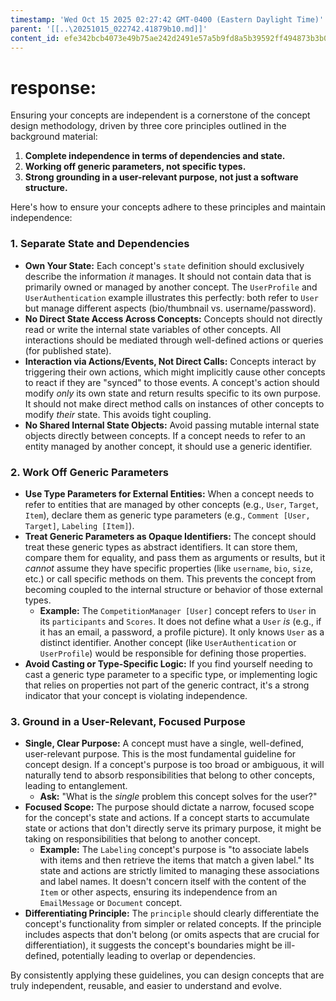 ```yaml
---
timestamp: 'Wed Oct 15 2025 02:27:42 GMT-0400 (Eastern Daylight Time)'
parent: '[[..\20251015_022742.41879b10.md]]'
content_id: efe342bcb4073e49b75ae242d2491e57a5b9fd8a5b39592ff494873b3b05825b
---
```


# response:

Ensuring your concepts are independent is a cornerstone of the concept design methodology, driven by three core principles outlined in the background material:

1. **Complete independence in terms of dependencies and state.**
2. **Working off generic parameters, not specific types.**
3. **Strong grounding in a user-relevant purpose, not just a software structure.**

Here's how to ensure your concepts adhere to these principles and maintain independence:

### 1. Separate State and Dependencies

* **Own Your State:** Each concept's `state` definition should exclusively describe the information *it* manages. It should not contain data that is primarily owned or managed by another concept. The `UserProfile` and `UserAuthentication` example illustrates this perfectly: both refer to `User` but manage different aspects (bio/thumbnail vs. username/password).
* **No Direct State Access Across Concepts:** Concepts should not directly read or write the internal state variables of other concepts. All interactions should be mediated through well-defined actions or queries (for published state).
* **Interaction via Actions/Events, Not Direct Calls:** Concepts interact by triggering their own actions, which might implicitly cause other concepts to react if they are "synced" to those events. A concept's action should modify *only* its own state and return results specific to its own purpose. It should not make direct method calls on instances of other concepts to modify *their* state. This avoids tight coupling.
* **No Shared Internal State Objects:** Avoid passing mutable internal state objects directly between concepts. If a concept needs to refer to an entity managed by another concept, it should use a generic identifier.

### 2. Work Off Generic Parameters

* **Use Type Parameters for External Entities:** When a concept needs to refer to entities that are managed by other concepts (e.g., `User`, `Target`, `Item`), declare them as generic type parameters (e.g., `Comment [User, Target]`, `Labeling [Item]`).
* **Treat Generic Parameters as Opaque Identifiers:** The concept should treat these generic types as abstract identifiers. It can store them, compare them for equality, and pass them as arguments or results, but it *cannot* assume they have specific properties (like `username`, `bio`, `size`, etc.) or call specific methods on them. This prevents the concept from becoming coupled to the internal structure or behavior of those external types.
  * **Example:** The `CompetitionManager [User]` concept refers to `User` in its `participants` and `Scores`. It does not define what a `User` *is* (e.g., if it has an email, a password, a profile picture). It only knows `User` as a distinct identifier. Another concept (like `UserAuthentication` or `UserProfile`) would be responsible for defining those properties.
* **Avoid Casting or Type-Specific Logic:** If you find yourself needing to cast a generic type parameter to a specific type, or implementing logic that relies on properties not part of the generic contract, it's a strong indicator that your concept is violating independence.

### 3. Ground in a User-Relevant, Focused Purpose

* **Single, Clear Purpose:** A concept must have a single, well-defined, user-relevant purpose. This is the most fundamental guideline for concept design. If a concept's purpose is too broad or ambiguous, it will naturally tend to absorb responsibilities that belong to other concepts, leading to entanglement.
  * **Ask:** "What is the *single* problem this concept solves for the user?"
* **Focused Scope:** The purpose should dictate a narrow, focused scope for the concept's state and actions. If a concept starts to accumulate state or actions that don't directly serve its primary purpose, it might be taking on responsibilities that belong to another concept.
  * **Example:** The `Labeling` concept's purpose is "to associate labels with items and then retrieve the items that match a given label." Its state and actions are strictly limited to managing these associations and label names. It doesn't concern itself with the content of the `Item` or other aspects, ensuring its independence from an `EmailMessage` or `Document` concept.
* **Differentiating Principle:** The `principle` should clearly differentiate the concept's functionality from simpler or related concepts. If the principle includes aspects that don't belong (or omits aspects that are crucial for differentiation), it suggests the concept's boundaries might be ill-defined, potentially leading to overlap or dependencies.

By consistently applying these guidelines, you can design concepts that are truly independent, reusable, and easier to understand and evolve.
